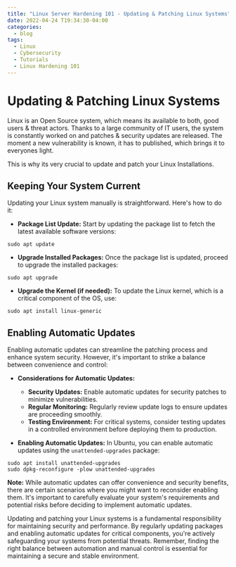 ```yaml
---
title: "Linux Server Hardening 101 - Updating & Patching Linux Systems"
date: 2022-04-24 T19:34:30-04:00
categories:
  - blog
tags:
  - Linux
  - Cybersecurity
  - Tutorials
  - Linux Hardening 101
---
```

# Updating & Patching Linux Systems
Linux is an Open Source system, which means its available to both, good users & threat actors. Thanks to a large community of IT users, the system is constantly worked on and patches & security updates are released. The moment a new vulnerability is known, it has to published, which brings it to everyones light. 

This is why its very crucial to update and patch your Linux Installations. 

## Keeping Your System Current

Updating your Linux system manually is straightforward. Here's how to do it:
 - **Package List Update:**
   Start by updating the package list to fetch the latest available software versions:
```
sudo apt update
```
- **Upgrade Installed Packages:** 
Once the package list is updated, proceed to upgrade the installed packages:
```
sudo apt upgrade
```
- **Upgrade the Kernel (if needed):** 
To update the Linux kernel, which is a critical component of the OS, use:
```
sudo apt install linux-generic
```
## Enabling Automatic Updates

Enabling automatic updates can streamline the patching process and enhance system security. However, it's important to strike a balance between convenience and control:

- **Considerations for Automatic Updates:**
    
    -   **Security Updates:** Enable automatic updates for security patches to minimize vulnerabilities.
    -   **Regular Monitoring:** Regularly review update logs to ensure updates are proceeding smoothly.
    -   **Testing Environment:** For critical systems, consider testing updates in a controlled environment before deploying them to production.
    
- **Enabling Automatic Updates:** In Ubuntu, you can enable automatic updates using the `unattended-upgrades` package:
```
sudo apt install unattended-upgrades
sudo dpkg-reconfigure -plow unattended-upgrades
```

**Note:** While automatic updates can offer convenience and security benefits, there are certain scenarios where you might want to reconsider enabling them. It's important to carefully evaluate your system's requirements and potential risks before deciding to implement automatic updates.

Updating and patching your Linux systems is a fundamental responsibility for maintaining security and performance. By regularly updating packages and enabling automatic updates for critical components, you're actively safeguarding your systems from potential threats. Remember, finding the right balance between automation and manual control is essential for maintaining a secure and stable environment.
